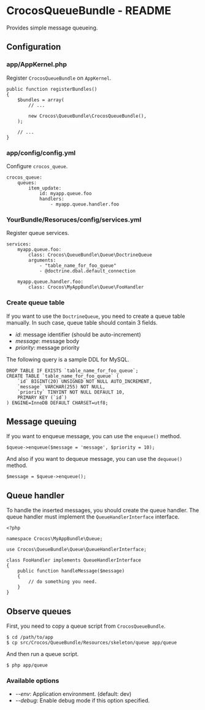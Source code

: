 CrocosQueueBundle - README
===========================

Provides simple message queueing.

Configuration
----------------

### app/AppKernel.php

Register `CrocosQueueBundle` on `AppKernel`.

    public function registerBundles()
    {
        $bundles = array(
            // ...

            new Crocos\QueueBundle\CrocosQueueBundle(),
        );

        // ...
    }

### app/config/config.yml

Configure `crocos_queue`.

    crocos_queue:
        queues:
            item_update:
                id: myapp.queue.foo
                handlers:
                    - myapp.queue.handler.foo

### YourBundle/Resoruces/config/services.yml

Register queue services.

    services:
        myapp.queue.foo:
            class: Crocos\QueueBundle\Queue\DoctrineQueue
            arguments:
                - "table_name_for_foo_queue"
                - @doctrine.dbal.default_connection

        myapp.queue.handler.foo:
            class: Crocos\MyAppBundle\Queue\FooHandler

### Create queue table

If you want to use the `DoctrineQueue`, you need to create a queue table manually.
In such case, queue table should contain 3 fields.

- *id*: message identifier (should be auto-increment)
- *message*: message body
- *priority*: message priority

The following query is a sample DDL for MySQL.

    DROP TABLE IF EXISTS `table_name_for_foo_queue`;
    CREATE TABLE `table_name_for_foo_queue` (
        `id` BIGINT(20) UNSIGNED NOT NULL AUTO_INCREMENT,
        `message` VARCHAR(255) NOT NULL,
        `priority` TINYINT NOT NULL DEFAULT 10,
        PRIMARY KEY (`id`)
    ) ENGINE=InnoDB DEFAULT CHARSET=utf8;


Message queuing
-------------------

If you want to enqueue message, you can use the `enqueue()` method.

    $queue->enqueue($message = 'message', $priority = 10);

And also if you want to dequeue message, you can use the `dequeue()` method.

    $message = $queue->enqueue();

Queue handler
--------------

To handle the inserted messages, you should create the queue handler.
The queue handler must implement the `QueueHandlerInterface` interface.

    <?php

    namespace Crocos\MyAppBundle\Queue;

    use Crocos\QueueBundle\Queue\QueueHandlerInterface;

    class FooHandler implements QueueHandlerInterface
    {
        public function handleMessage($message)
        {
            // do something you need.
        }
    }


Observe queues
---------------

First, you need to copy a queue script from `CrocosQueueBundle`.

    $ cd /path/to/app
    $ cp src/Crocos/QueueBundle/Resources/skeleton/queue app/queue

And then run a queue script.

    $ php app/queue

### Available options

- *--env*: Application environment. (default: dev)
- *--debug*: Enable debug mode if this option specified.
